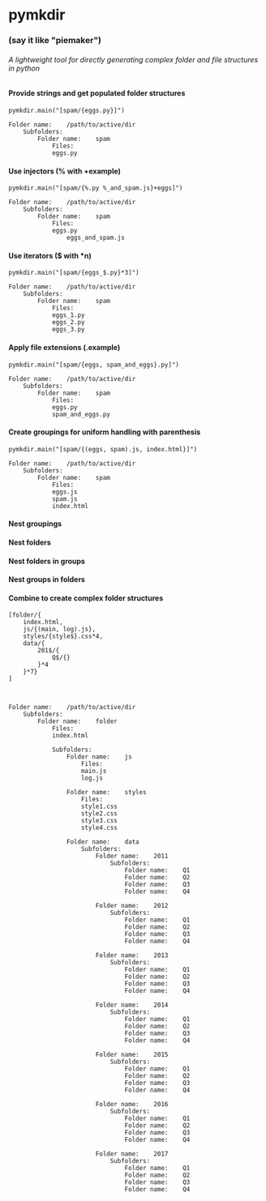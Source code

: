# pymkdir <h3> (say it like "piemaker") </h3>
###### A lightweight tool for directly generating complex folder and file structures in python


#### Provide strings and get populated folder structures
```
pymkdir.main("[spam/{eggs.py}]")

Folder name:	/path/to/active/dir
	Subfolders:
		Folder name:	spam
			Files:
			eggs.py
```


#### Use injectors (% with +example)
```
pymkdir.main("[spam/{%.py %_and_spam.js}+eggs]")

Folder name:	/path/to/active/dir
	Subfolders:
		Folder name:	spam
			Files:
			eggs.py
      			eggs_and_spam.js
```


#### Use iterators ($ with *n)
```
pymkdir.main("[spam/{eggs_$.py}*3]")

Folder name:	/path/to/active/dir
	Subfolders:
		Folder name:	spam
			Files:
			eggs_1.py
			eggs_2.py
			eggs_3.py
```


#### Apply file extensions (.example)
```
pymkdir.main("[spam/{eggs, spam_and_eggs}.py]")

Folder name:	/path/to/active/dir
	Subfolders:
		Folder name:	spam
			Files:
			eggs.py
			spam_and_eggs.py
```


#### Create groupings for uniform handling with parenthesis
```
pymkdir.main("[spam/{(eggs, spam).js, index.html}]")

Folder name:	/path/to/active/dir
	Subfolders:
		Folder name:	spam
			Files:
			eggs.js
			spam.js
			index.html
```


#### Nest groupings


#### Nest folders


#### Nest folders in groups


#### Nest groups in folders


#### Combine to create complex folder structures
```
[folder/{
    index.html, 
    js/{(main, log).js}, 
    styles/{style$}.css*4, 
    data/{
        201$/{
            Q$/{}
        }*4
    }*7}
]



Folder name:	/path/to/active/dir
	Subfolders:
		Folder name:	folder
			Files:
			index.html

			Subfolders:
				Folder name:	js
					Files:
					main.js
					log.js

				Folder name:	styles
					Files:
					style1.css
					style2.css
					style3.css
					style4.css

				Folder name:	data
					Subfolders:
						Folder name:	2011
							Subfolders:
								Folder name:	Q1
								Folder name:	Q2
								Folder name:	Q3
								Folder name:	Q4

						Folder name:	2012
							Subfolders:
								Folder name:	Q1
								Folder name:	Q2
								Folder name:	Q3
								Folder name:	Q4

						Folder name:	2013
							Subfolders:
								Folder name:	Q1
								Folder name:	Q2
								Folder name:	Q3
								Folder name:	Q4

						Folder name:	2014
							Subfolders:
								Folder name:	Q1
								Folder name:	Q2
								Folder name:	Q3
								Folder name:	Q4

						Folder name:	2015
							Subfolders:
								Folder name:	Q1
								Folder name:	Q2
								Folder name:	Q3
								Folder name:	Q4

						Folder name:	2016
							Subfolders:
								Folder name:	Q1
								Folder name:	Q2
								Folder name:	Q3
								Folder name:	Q4

						Folder name:	2017
							Subfolders:
								Folder name:	Q1
								Folder name:	Q2
								Folder name:	Q3
								Folder name:	Q4
```
